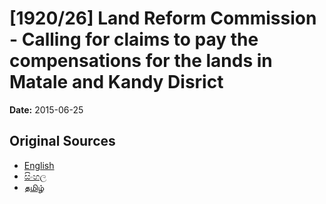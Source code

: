 # [1920/26] Land Reform Commission - Calling for claims to pay the compensations for the lands in Matale and Kandy Disrict

**Date:** 2015-06-25

## Original Sources

- [English](https://documents.gov.lk/view/extra-gazettes/2015/6/1920-26_E.pdf)
- [සිංහල](https://documents.gov.lk/view/extra-gazettes/2015/6/1920-26_S.pdf)
- [தமிழ்](https://documents.gov.lk/view/extra-gazettes/2015/6/1920-26_T.pdf)
